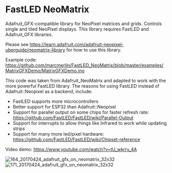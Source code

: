 FastLED NeoMatrix
=================

Adafruit_GFX-compatible library for NeoPixel matrices and grids. Controls single and tiled NeoPixel displays.
This library requires FastLED and Adafruit_GFX libraries.

Please see https://learn.adafruit.com/adafruit-neopixel-uberguide/neomatrix-library for how to use this library.

Example code: https://github.com/marcmerlin/FastLED_NeoMatrix/blob/master/examples/MatrixGFXDemo/MatrixGFXDemo.ino

This code was taken from Adafruit_NeoMatrix and adapted to work with the more powerful FastLED library.
The reasons for using FastLED instead of Adafruit::Neopixel as a backend, include:
* FastLED supports more microcontrollers
* Better support for ESP32 than Adafruit::Neopixel
* Support for parallel output on some chips for faster refresh rate: https://github.com/FastLED/FastLED/wiki/Parallel-Output
* Support for interrupts to allow things like Infrared to work while updating strips
* Support for many more led/pixel hardware: https://github.com/FastLED/FastLED/wiki/Chipset-reference

Video demo: https://www.youtube.com/watch?v=tU_wkrrv_4A

![164_20170424_adafruit_gfx_on_neomatrix_32x32](https://user-images.githubusercontent.com/1369412/38774532-5d6b0f2e-4020-11e8-86ef-afdffbeb1e1d.jpg)
![171_20170424_adafruit_gfx_on_neomatrix_32x32](https://user-images.githubusercontent.com/1369412/38774533-5d83d6bc-4020-11e8-95bb-417368143d70.jpg)
